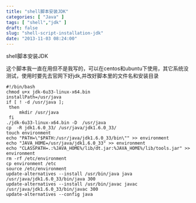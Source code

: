 ```yaml
---
title: "shell脚本安装JDK"
categories: [ "Java" ]
tags: [ "shell","jdk" ]
draft: false
slug: "shell-script-installation-jdk"
date: "2013-11-03 08:24:00"
---
```


shell脚本安装JDK

这个脚本我一直在用但不是我写的，可以在centos和ubuntu下使用，其它系统没测试，使用时要先去官网下好jdk,并改好脚本里的文件名和安装目录


<!--more-->


    #!/bin/bash
    chmod u+x jdk-6u33-linux-x64.bin
    installPath=/usr/java
    if [ ! -d /usr/java ];
     then
         mkdir /usr/java
     fi
    ./jdk-6u33-linux-x64.bin -D  /usr/java
    cp  -R jdk1.6.0_33/ /usr/java/jdk1.6.0_33/
    touch environment
    echo "PATH=\"$PATH:/usr/java/jdk1.6.0_33/bin\"" >> environment
    echo "JAVA_HOME=/usr/java/jdk1.6.0_33" >> environment
    echo "CLASSPATH=.:%JAVA_HOME%/lib/dt.jar:%JAVA_HOME%/lib/tools.jar" >> environment
    rm -rf /etc/environment
    cp environment /etc
    source /etc/environment
    update-alternatives --install /usr/bin/java java /usr/java/jdk1.6.0_33/bin/java 300
    update-alternatives --install /usr/bin/javac javac /usr/java/jdk1.6.0_33/bin/javac 300
    update-alternatives --config java

